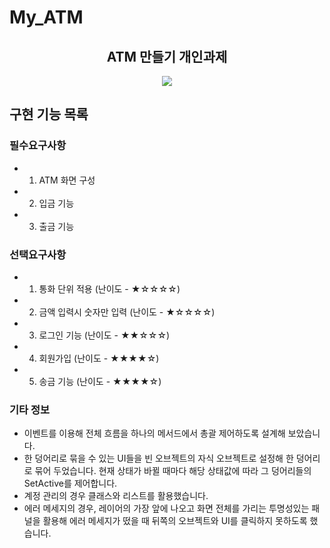 # My_ATM
<h2 align="center"> ATM 만들기 개인과제 </h2>
<div align="center">
<img src="https://github.com/jhwoo944/My_ATM/assets/128718414/5f36937f-1bd4-4723-8692-a6f70d11159c))https://github.com/jhwoo944/My_ATM/assets/128718414/5f36937f-1bd4-4723-8692-a6f70d11159c" />
</div>

## 구현 기능 목록
### 필수요구사항
 - 1. ATM 화면 구성

 - 2. 입금 기능

 - 3. 출금 기능

### 선택요구사항
 - 1. 통화 단위 적용 (난이도 - ★☆☆☆☆)

 - 2. 금액 입력시 숫자만 입력 (난이도  - ★☆☆☆☆)
      
 - 3. 로그인 기능 (난이도 - ★★☆☆☆)

 - 4. 회원가입 (난이도 - ★★★★☆)

 - 5. 송금 기능 (난이도 - ★★★★☆)

### 기타 정보
- 이벤트를 이용해 전체 흐름을 하나의 메서드에서 총괄 제어하도록 설계해 보았습니다.
- 한 덩어리로 묶을 수 있는 UI들을 빈 오브젝트의 자식 오브젝트로 설정해 한 덩어리로 묶어 두었습니다. 현재 상태가 바뀔 때마다 해당 상태값에 따라 그 덩어리들의 SetActive를 제어합니다.
- 계정 관리의 경우 클래스와 리스트를 활용했습니다.
- 에러 메세지의 경우, 레이어의 가장 앞에 나오고 화면 전체를 가리는 투명성있는 패널을 활용해 에러 메세지가 떴을 때 뒤쪽의 오브젝트와 UI를 클릭하지 못하도록 했습니다.

